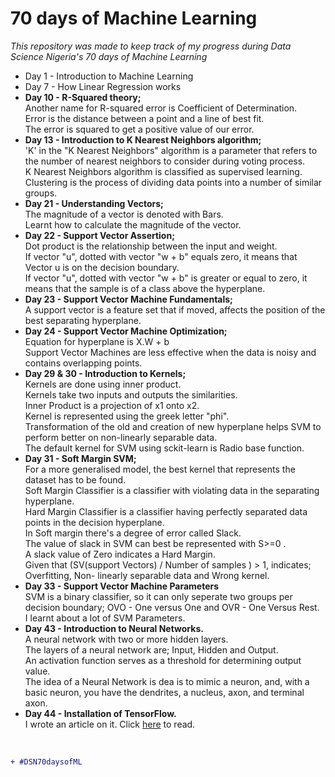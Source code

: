# 70 days of Machine Learning
_This repository was made to keep track of my progress during Data Science Nigeria's 70 days of Machine Learning_<br>
* Day 1 - Introduction to Machine Learning
* Day 7 - How Linear Regression works
* <b> Day 10 - R-Squared theory;</b> <br> 
Another name for R-squared error is Coefficient of Determination. <br>
Error is the distance between a point and a line of best fit. <br>
The error is squared to get a positive value of our error.
* <b> Day 13 - Introduction to K Nearest Neighbors algorithm; </b> <br>
'K' in the "K Nearest Neighbors" algorithm is a parameter that refers to the number of nearest neighbors to consider during voting process. <br>
K Nearest Neighbors algorithm is classified as supervised learning. <br>
Clustering is the process of dividing data points into a number of similar groups. <br>
* <b> Day 21 - Understanding Vectors; </b> <br>
The magnitude of a vector is denoted with Bars. <br>
Learnt how to calculate the magnitude of the vector. <br>
* <b> Day 22 - Support Vector Assertion; </b> <br>
Dot product is the relationship between the input and weight. <br>
If vector "u", dotted with vector "w + b" equals zero, it means that Vector u is on the decision boundary. <br>
If vector "u", dotted with vector "w + b" is greater or equal to zero, it means that the sample is of a class above the hyperplane. <br>
* <b> Day 23 - Support Vector Machine Fundamentals; </b> <br>
A support vector is a feature set that if moved, affects the position of the best separating hyperplane. <br>
* <b> Day 24 - Support Vector Machine Optimization; </b> <br>
Equation for hyperplane is X.W + b <br>
Support Vector Machines are less effective when the data is noisy and contains overlapping points. <br>
* <b> Day 29 & 30 - Introduction to Kernels; </b> <br>
Kernels are done using inner product. <br>
Kernels take two inputs and outputs the similarities. <br>
Inner Product is a projection of x1 onto x2. <br>
Kernel is represented using the greek letter "phi". <br>
Transformation of the old and creation of new hyperplane helps SVM to perform better on non-linearly separable data. <br>
The default kernel for SVM using sckit-learn is Radio base function. <br>
* <b> Day 31 - Soft Margin SVM; </b> <br>
For a more generalised model, the best kernel that represents the dataset has to be found. <br>
Soft Margin Classifier is a classifier with violating data in the separating hyperplane. <br>
Hard Margin Classifier is a classifier having perfectly separated data points in the decision hyperplane.<br>
In Soft margin there's a degree of error called Slack.<br>
The value of slack in SVM can best be represented with S>=0 .<br>
A slack value of Zero indicates a Hard Margin. <br>
Given that (SV(support Vectors) / Number of samples ) > 1, indicates; Overfitting, Non- linearly separable data and Wrong kernel.<br>
* <b> Day 33 - Support Vector Machine Parameters </b> <br>
SVM is a binary classifier, so it can only seperate two groups per decision boundary; OVO - One versus One and OVR - One Versus Rest. <br>
I learnt about a lot of SVM Parameters. <br>
* <b> Day 43 - Introduction to Neural Networks. </b> <br>
A neural network with two or more hidden layers. <br>
The layers of a neural network are; Input, Hidden and Output. <br>
An activation function serves as a threshold for determining output value. <br>
The idea of a Neural Network is dea is to mimic a neuron, and, with a basic neuron, you have the dendrites, a nucleus, axon, and terminal axon. <br>
* <b> Day 44 - Installation of TensorFlow. </b> <br>
I wrote an article on it. Click [here](https://medium.com/datadriveninvestor/installing-tensorflow-gpu-using-anaconda-on-windows-ac23b66d05f1?source=friends_link&sk=8521b99db5c921f9a9d18bf07df26019) to read.<br>
<br>



```diff
+ #DSN70daysofML
```
